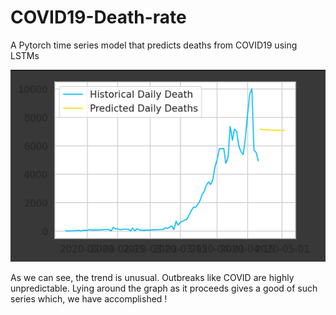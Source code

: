 # COVID19-Death-rate
A Pytorch time series model that predicts deaths from COVID19 using LSTMs

![covid](covid.png)

As we can see, the trend is unusual. Outbreaks like COVID are highly unpredictable. Lying around the graph as it proceeds gives a good of such series which, we have accomplished !
